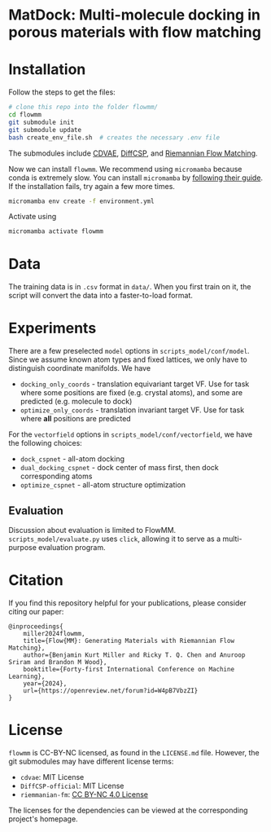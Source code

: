 # MatDock: Multi-molecule docking in porous materials with flow matching

# Installation

Follow the steps to get the files:

```bash
# clone this repo into the folder flowmm/
cd flowmm
git submodule init
git submodule update
bash create_env_file.sh  # creates the necessary .env file
```

The submodules include [CDVAE](https://arxiv.org/abs/2110.06197), [DiffCSP](https://arxiv.org/abs/2309.04475), and [Riemannian Flow Matching](https://arxiv.org/abs/2302.03660).

Now we can install `flowmm`. We recommend using `micromamba` because conda is extremely slow. You can install `micromamba` by [following their guide](https://mamba.readthedocs.io/en/latest/installation/micromamba-installation.html#automatic-install). If the installation fails, try again a few more times.

```bash
micromamba env create -f environment.yml
```

Activate using

```bash
micromamba activate flowmm
```


# Data

The training data is in `.csv` format in `data/`. When you first train on it, the script will convert the data into a faster-to-load format.


# Experiments


There are a few preselected `model` options in `scripts_model/conf/model`.
Since we assume known atom types and fixed lattices, we only have to distinguish coordinate manifolds.
We have
- `docking_only_coords` - translation equivariant target VF. Use for task where some positions are fixed (e.g. crystal atoms), and some are predicted (e.g. molecule to dock)
- `optimize_only_coords` - translation invariant target VF. Use for task where **all** positions are predicted

For the `vectorfield` options in `scripts_model/conf/vectorfield`, we have the following choices:
- `dock_cspnet` - all-atom docking
- `dual_docking_cspnet` - dock center of mass first, then dock corresponding atoms
- `optimize_cspnet` - all-atom structure optimization


## Evaluation

Discussion about evaluation is limited to FlowMM. `scripts_model/evaluate.py` uses `click`, allowing it to serve as a multi-purpose evaluation program.

# Citation

If you find this repository helpful for your publications, please consider citing our paper:

```
@inproceedings{
    miller2024flowmm,
    title={Flow{MM}: Generating Materials with Riemannian Flow Matching},
    author={Benjamin Kurt Miller and Ricky T. Q. Chen and Anuroop Sriram and Brandon M Wood},
    booktitle={Forty-first International Conference on Machine Learning},
    year={2024},
    url={https://openreview.net/forum?id=W4pB7VbzZI}
}
```

# License

`flowmm` is CC-BY-NC licensed, as found in the `LICENSE.md` file. However, the git submodules may have different license terms:
- `cdvae`: MIT License
- `DiffCSP-official`: MIT License
- `riemmanian-fm`: [CC BY-NC 4.0 License](https://creativecommons.org/licenses/by-nc/4.0/)

The licenses for the dependencies can be viewed at the corresponding project's homepage.
